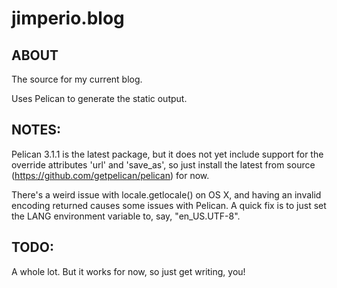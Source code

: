 # jimperio.blog

## ABOUT
The source for my current blog.

Uses Pelican to generate the static output.


## NOTES:
Pelican 3.1.1 is the latest package, but it does not yet include support for the override attributes 'url' and 'save_as', so just install the latest from source (https://github.com/getpelican/pelican) for now.

There's a weird issue with locale.getlocale() on OS X, and having an invalid encoding returned causes some issues with Pelican. A quick fix is to just set the LANG environment variable to, say, "en_US.UTF-8".


## TODO:
A whole lot. But it works for now, so just get writing, you!
